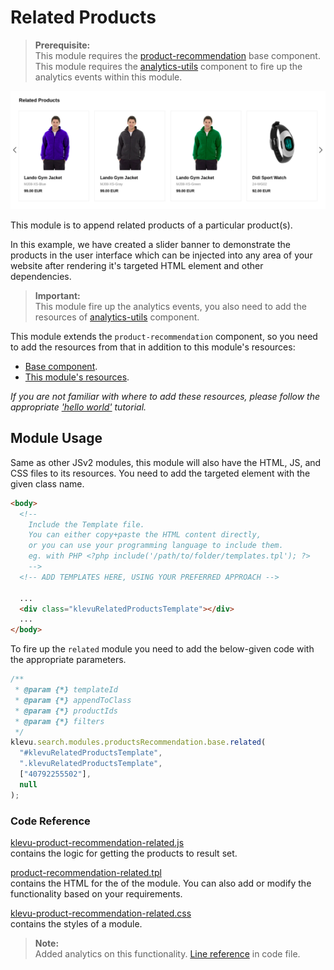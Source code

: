 # Related Products

> **Prerequisite:**  
> This module requires the [product-recommendation](/components/product-recommendation) base component.  
> This module requires the [analytics-utils](/components/analytics-utils) component to fire up the analytics events within this module.

![in-trends Products Banner](/modules/product-recommendation/images/prc-related.png)

This module is to append related products of a particular product(s).

In this example, we have created a slider banner to demonstrate the products in the user interface which can be injected into any area of your website after rendering it's targeted HTML element and other dependencies.

> **Important:**  
> This module fire up the analytics events, you also need to add the resources of [analytics-utils](/components/analytics-utils/resources) component.

This module extends the `product-recommendation` component, so you need to add the resources from that in addition to this module's resources:

- [Base component](/components/product-recommendation/resources).
- [This module's resources](/modules/product-recommendation/related/resources).

_If you are not familiar with where to add these resources,
please follow the appropriate ['hello world'](/getting-started/1-hello-world) tutorial._

## Module Usage

Same as other JSv2 modules, this module will also have the HTML, JS, and CSS files to its resources. You need to add the targeted element with the given class name.

```html
<body>
  <!--
    Include the Template file.
    You can either copy+paste the HTML content directly,
    or you can use your programming language to include them.
    eg. with PHP <?php include('/path/to/folder/templates.tpl'); ?>
    -->
  <!-- ADD TEMPLATES HERE, USING YOUR PREFERRED APPROACH -->

  ...
  <div class="klevuRelatedProductsTemplate"></div>
  ...
</body>
```

To fire up the `related` module you need to add the below-given code with the appropriate parameters.

```javascript
/**
 * @param {*} templateId
 * @param {*} appendToClass
 * @param {*} productIds
 * @param {*} filters
 */
klevu.search.modules.productsRecommendation.base.related(
  "#klevuRelatedProductsTemplate",
  ".klevuRelatedProductsTemplate",
  ["40792255502"],
  null
);
```

### Code Reference

[klevu-product-recommendation-related.js](/modules/product-recommendation/related/resources/assets/js/klevu-product-recommendation-related.js)  
contains the logic for getting the products to result set.

[product-recommendation-related.tpl](/modules/product-recommendation/related/resources/templates/product-recommendation-related.tpl)  
contains the HTML for the of the module. You can also add or modify the functionality based on your requirements.

[klevu-product-recommendation-related.css](/modules/product-recommendation/related/resources/assets/css/klevu-product-recommendation-related.css)  
contains the styles of a module.

> **Note:**  
> Added analytics on this functionality. [Line reference](/modules/product-recommendation/related/resources/assets/js/klevu-product-recommendation-related.js#L97) in code file.
